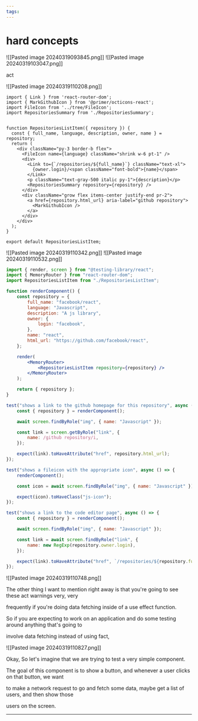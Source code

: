 ```yaml
---
tags:
---
```


# hard concepts

![[Pasted image 20240319093845.png]]
![[Pasted image 20240319103047.png]]

act

![[Pasted image 20240319110208.png]]

```tsx
import { Link } from 'react-router-dom';
import { MarkGithubIcon } from '@primer/octicons-react';
import FileIcon from '../tree/FileIcon';
import RepositoriesSummary from './RepositoriesSummary';


function RepositoriesListItem({ repository }) {
  const { full_name, language, description, owner, name } = repository;
  return (
    <div className="py-3 border-b flex">
      <FileIcon name={language} className="shrink w-6 pt-1" />
      <div>
        <Link to={`/repositories/${full_name}`} className="text-xl">
          {owner.login}/<span className="font-bold">{name}</span>
        </Link>
        <p className="text-gray-500 italic py-1">{description}</p>
        <RepositoriesSummary repository={repository} />
      </div>
      <div className="grow flex items-center justify-end pr-2">
        <a href={repository.html_url} aria-label="github repository">
          <MarkGithubIcon />
        </a>
      </div>
    </div>
  );
}

export default RepositoriesListItem;
```

![[Pasted image 20240319110342.png]]
![[Pasted image 20240319110532.png]]

```jsx
import { render, screen } from "@testing-library/react";
import { MemoryRouter } from "react-router-dom";
import RepositoriesListItem from "./RepositoriesListItem";

function renderComponent() {
	const repository = {
		full_name: "facebook/react",
		language: "Javascript",
		description: "A js library",
		owner: {
			login: "facebook",
		},
		name: "react",
		html_url: "https://github.com/facebook/react",
	};

	render(
		<MemoryRouter>
			<RepositoriesListItem repository={repository} />
		</MemoryRouter>
	);

	return { repository };
}

test("shows a link to the github homepage for this repository", async () => {
	const { repository } = renderComponent();

	await screen.findByRole("img", { name: "Javascript" });

	const link = screen.getByRole("link", {
		name: /github repository/i,
	});

	expect(link).toHaveAttribute("href", repository.html_url);
});

test("shows a fileicon with the appropriate icon", async () => {
	renderComponent();

	const icon = await screen.findByRole("img", { name: "Javascript" });

	expect(icon).toHaveClass("js-icon");
});

test("shows a link to the code editor page", async () => {
	const { repository } = renderComponent();

	await screen.findByRole("img", { name: "Javascript" });

	const link = await screen.findByRole("link", {
		name: new RegExp(repository.owner.login),
	});

	expect(link).toHaveAttribute("href", `/repositories/${repository.full_name}`);
});
```


![[Pasted image 20240319110748.png]]

The other thing I want to mention right away is that you're going to see these act warnings very, very

frequently if you're doing data fetching inside of a use effect function.

So if you are expecting to work on an application and do some testing around anything that's going to

involve data fetching instead of using fact,

![[Pasted image 20240319110827.png]]


Okay, So let's imagine that we are trying to test a very simple component.

The goal of this component is to show a button, and whenever a user clicks on that button, we want

to make a network request to go and fetch some data, maybe get a list of users, and then show those

users on the screen.



---
